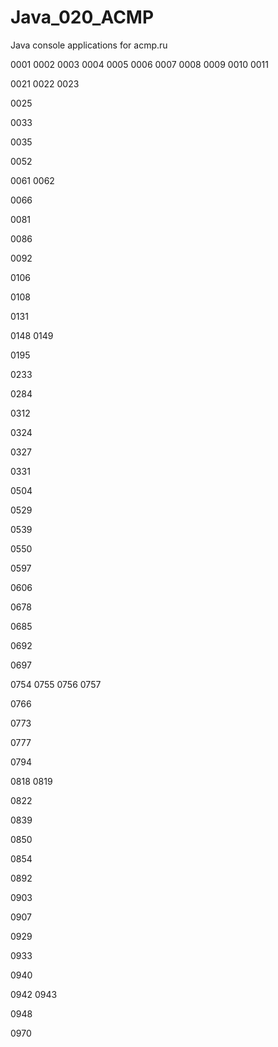 # Java_020_ACMP
Java console applications for acmp.ru

0001
0002
0003
0004
0005
0006
0007
0008
0009
0010
0011

0021
0022
0023

0025

0033

0035

0052

0061
0062

0066

0081

0086

0092

0106

0108

0131

0148
0149

0195

0233

0284

0312

0324

0327

0331

0504

0529

0539

0550

0597

0606

0678

0685

0692

0697

0754
0755
0756
0757

0766

0773

0777

0794

0818
0819

0822

0839

0850

0854

0892

0903

0907

0929

0933

0940

0942
0943

0948

0970